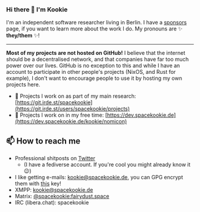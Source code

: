 ### Hi there 👋 I'm Kookie

I'm an independent software researcher living in Berlin. 
I have a [sponsors] page, if you want to learn more about the work I do.
My pronouns are ✨ **they/them** ✨!

---

**Most of my projects are not hosted on GitHub!** I believe that the internet should be a decentralised network, 
and that companies have far too much power over our lives.
GitHub is no exception to this and while I have an account to participate in other people's projects (NixOS, and Rust for example),
I don't want to encourage people to use it by hosting my own projects here. 

* 🔧 Projects I work on as part of my main research: [https://git.irde.st/spacekookie](https://git.irde.st/users/spacekookie/projects)
* 🍵 Projects I work on in my free time: [https://dev.spacekookie.de](https://dev.spacekookie.de/kookie/nomicon)

[sponsors]: https://github.com/sponsors/spacekookie

## 📫 How to reach me

* Professional shitposts on [Twitter](https://twitter.com/spacekookie)
  * (I have a fediverse account. If you're cool you might already know it 😉)
* I like getting e-mails: kookie@spacekookie.de, you can GPG encrypt them with [this][key] key!
* XMPP: kookie@spacekookie.de
* Matrix: [@spacekookie:fairydust.space](https://matrix.to/#/@spacekookie:fairydust.space)
* IRC (libera.chat): spacekookie

[key]: https://spacekookie.de/555F2E4B6F87F91A4110.txt
